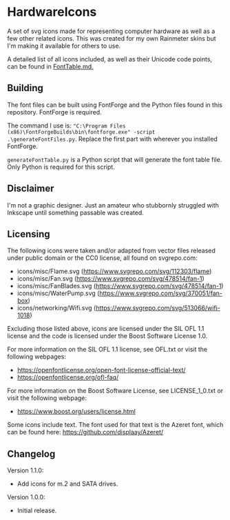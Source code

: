 # HardwareIcons
A set of svg icons made for representing computer hardware as well as a few other related icons. This was created for my own Rainmeter skins but I'm making it available for others to use.

A detailed list of all icons included, as well as their Unicode code points, can be found in [FontTable.md.](./FontTable.md)

## Building
The font files can be built using FontForge and the Python files found in this repository. FontForge is required.

The command I use is: `"C:\Program Files (x86)\FontForgeBuilds\bin\fontforge.exe" -script .\generateFontFiles.py`. Replace the first part with wherever you installed FontForge.

`generateFontTable.py` is a Python script that will generate the font table file. Only Python is required for this script.

## Disclaimer
I'm not a graphic designer. Just an amateur who stubbornly struggled with Inkscape until something passable was created.

## Licensing
The following icons were taken and/or adapted from vector files released under public domain or the CC0 license, all found on svgrepo.com:
* icons/misc/Flame.svg (https://www.svgrepo.com/svg/112303/flame)
* icons/misc/Fan.svg (https://www.svgrepo.com/svg/478514/fan-1)
* icons/misc/FanBlades.svg (https://www.svgrepo.com/svg/478514/fan-1)
* icons/misc/WaterPump.svg (https://www.svgrepo.com/svg/370051/fan-box)
* icons/networking/Wifi.svg (https://www.svgrepo.com/svg/513066/wifi-1018)

Excluding those listed above, icons are licensed under the SIL OFL 1.1 license and the code is licensed under the Boost Software License 1.0.

For more information on the SIL OFL 1.1 license, see OFL.txt or visit the following webpages:
* https://openfontlicense.org/open-font-license-official-text/
* https://openfontlicense.org/ofl-faq/

For more information on the Boost Software License, see LICENSE_1_0.txt or visit the following webpage:
* https://www.boost.org/users/license.html


Some icons include text. The font used for that text is the Azeret font, which can be found here: https://github.com/displaay/Azeret/

## Changelog
Version 1.1.0:
* Add icons for m.2 and SATA drives.

Version 1.0.0:
* Initial release.
